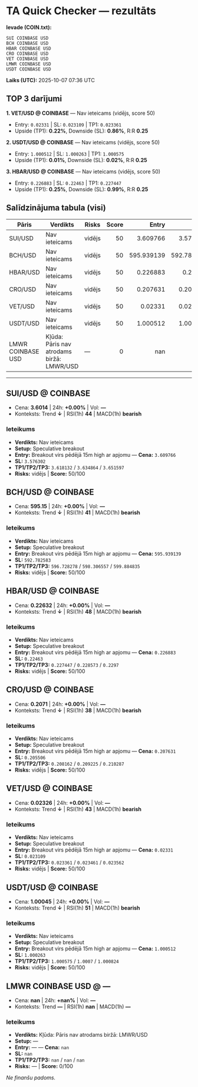 # TA Quick Checker — rezultāts

**Ievade (COIN.txt):**
```
SUI COINBASE USD
BCH COINBASE USD
HBAR COINBASE USD
CRO COINBASE USD
VET COINBASE USD
LMWR COINBASE USD
USDT COINBASE USD
```
**Laiks (UTC):** 2025-10-07 07:36 UTC

## TOP 3 darījumi
**1. VET/USD @ COINBASE** — Nav ieteicams (vidējs, score 50)
- Entry: `0.02331` | SL: `0.023109` | TP1: `0.023361`
- Upside (TP1): **0.22%**, Downside (SL): **0.86%**, R:R **0.25**

**2. USDT/USD @ COINBASE** — Nav ieteicams (vidējs, score 50)
- Entry: `1.000512` | SL: `1.000263` | TP1: `1.000575`
- Upside (TP1): **0.01%**, Downside (SL): **0.02%**, R:R **0.25**

**3. HBAR/USD @ COINBASE** — Nav ieteicams (vidējs, score 50)
- Entry: `0.226883` | SL: `0.22463` | TP1: `0.227447`
- Upside (TP1): **0.25%**, Downside (SL): **0.99%**, R:R **0.25**

## Salīdzinājuma tabula (visi)
| Pāris | Verdikts | Risks | Score | Entry | SL | TP1 | Upside% | Downside% | R:R | RSI(1h) | MACD | 24h% | Cena |
|---|---|---|---:|---:|---:|---:|---:|---:|---:|---:|---|---:|---:|
| SUI/USD | Nav ieteicams | vidējs | 50 | 3.609766 | 3.576302 | 3.618132 | 0.23% | 0.93% | 0.25 | 44 | bearish | +0.00% | 3.6014 |
| BCH/USD | Nav ieteicams | vidējs | 50 | 595.939139 | 592.782583 | 596.728278 | 0.13% | 0.53% | 0.25 | 41 | bearish | +0.00% | 595.15 |
| HBAR/USD | Nav ieteicams | vidējs | 50 | 0.226883 | 0.22463 | 0.227447 | 0.25% | 0.99% | 0.25 | 48 | bearish | +0.00% | 0.22632 |
| CRO/USD | Nav ieteicams | vidējs | 50 | 0.207631 | 0.205506 | 0.208162 | 0.26% | 1.02% | 0.25 | 38 | bearish | +0.00% | 0.2071 |
| VET/USD | Nav ieteicams | vidējs | 50 | 0.02331 | 0.023109 | 0.023361 | 0.22% | 0.86% | 0.25 | 43 | bearish | +0.00% | 0.02326 |
| USDT/USD | Nav ieteicams | vidējs | 50 | 1.000512 | 1.000263 | 1.000575 | 0.01% | 0.02% | 0.25 | 51 | bearish | +0.00% | 1.00045 |
| LMWR COINBASE USD | Kļūda: Pāris nav atrodams biržā: LMWR/USD | — | 0 | nan | nan | nan | — | — | — | nan | — | +nan% | nan |

---

## SUI/USD @ COINBASE
- Cena: **3.6014** | 24h: **+0.00%** | Vol: **—**
- Konteksts: Trend **↓** | RSI(1h) **44** | MACD(1h) **bearish**

### Ieteikums
- **Verdikts:** Nav ieteicams
- **Setup:** Speculative breakout
- **Entry:** Breakout virs pēdējā 15m high ar apjomu  — **Cena:** `3.609766`
- **SL:** `3.576302`
- **TP1/TP2/TP3:** `3.618132` / `3.634864` / `3.651597`
- **Risks:** vidējs | **Score:** 50/100

## BCH/USD @ COINBASE
- Cena: **595.15** | 24h: **+0.00%** | Vol: **—**
- Konteksts: Trend **↓** | RSI(1h) **41** | MACD(1h) **bearish**

### Ieteikums
- **Verdikts:** Nav ieteicams
- **Setup:** Speculative breakout
- **Entry:** Breakout virs pēdējā 15m high ar apjomu  — **Cena:** `595.939139`
- **SL:** `592.782583`
- **TP1/TP2/TP3:** `596.728278` / `598.306557` / `599.884835`
- **Risks:** vidējs | **Score:** 50/100

## HBAR/USD @ COINBASE
- Cena: **0.22632** | 24h: **+0.00%** | Vol: **—**
- Konteksts: Trend **↓** | RSI(1h) **48** | MACD(1h) **bearish**

### Ieteikums
- **Verdikts:** Nav ieteicams
- **Setup:** Speculative breakout
- **Entry:** Breakout virs pēdējā 15m high ar apjomu  — **Cena:** `0.226883`
- **SL:** `0.22463`
- **TP1/TP2/TP3:** `0.227447` / `0.228573` / `0.2297`
- **Risks:** vidējs | **Score:** 50/100

## CRO/USD @ COINBASE
- Cena: **0.2071** | 24h: **+0.00%** | Vol: **—**
- Konteksts: Trend **↓** | RSI(1h) **38** | MACD(1h) **bearish**

### Ieteikums
- **Verdikts:** Nav ieteicams
- **Setup:** Speculative breakout
- **Entry:** Breakout virs pēdējā 15m high ar apjomu  — **Cena:** `0.207631`
- **SL:** `0.205506`
- **TP1/TP2/TP3:** `0.208162` / `0.209225` / `0.210287`
- **Risks:** vidējs | **Score:** 50/100

## VET/USD @ COINBASE
- Cena: **0.02326** | 24h: **+0.00%** | Vol: **—**
- Konteksts: Trend **↓** | RSI(1h) **43** | MACD(1h) **bearish**

### Ieteikums
- **Verdikts:** Nav ieteicams
- **Setup:** Speculative breakout
- **Entry:** Breakout virs pēdējā 15m high ar apjomu  — **Cena:** `0.02331`
- **SL:** `0.023109`
- **TP1/TP2/TP3:** `0.023361` / `0.023461` / `0.023562`
- **Risks:** vidējs | **Score:** 50/100

## USDT/USD @ COINBASE
- Cena: **1.00045** | 24h: **+0.00%** | Vol: **—**
- Konteksts: Trend **↓** | RSI(1h) **51** | MACD(1h) **bearish**

### Ieteikums
- **Verdikts:** Nav ieteicams
- **Setup:** Speculative breakout
- **Entry:** Breakout virs pēdējā 15m high ar apjomu  — **Cena:** `1.000512`
- **SL:** `1.000263`
- **TP1/TP2/TP3:** `1.000575` / `1.0007` / `1.000824`
- **Risks:** vidējs | **Score:** 50/100

## LMWR COINBASE USD @ —
- Cena: **nan** | 24h: **+nan%** | Vol: **—**
- Konteksts: Trend **—** | RSI(1h) **nan** | MACD(1h) **—**

### Ieteikums
- **Verdikts:** Kļūda: Pāris nav atrodams biržā: LMWR/USD
- **Setup:** —
- **Entry:** —  — **Cena:** `nan`
- **SL:** `nan`
- **TP1/TP2/TP3:** `nan` / `nan` / `nan`
- **Risks:** — | **Score:** 0/100

*Ne finanšu padoms.*
